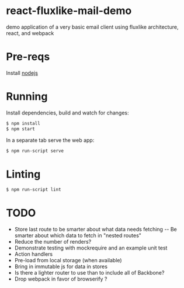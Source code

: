 # react-fluxlike-mail-demo

demo application of a very basic email client using fluxlike architecture, react, and webpack

# Pre-reqs

Install [nodejs](https://nodejs.org/)

# Running

Install dependencies, build and watch for changes:

```sh
$ npm install
$ npm start
```

In a separate tab serve the web app:
```sh
$ npm run-script serve
```

# Linting

```sh
$ npm run-script lint
```

# TODO

- Store last route to be smarter about what data needs fetching
-- Be smarter about which data to fetch in "nested routes"
- Reduce the number of renders?
- Demonstrate testing with mockrequire and an example unit test
- Action handlers
- Pre-load from local storage (when available)
- Bring in immutable js for data in stores
- Is there a lighter router to use than to include all of Backbone?
- Drop webpack in favor of browserify ?
